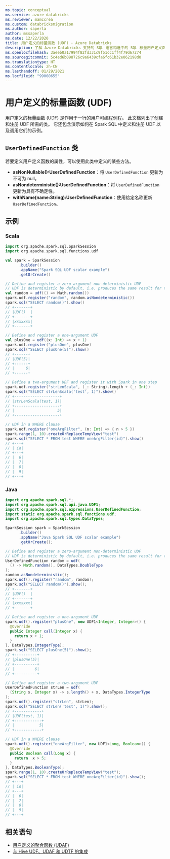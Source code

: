 ```yaml
---
ms.topic: conceptual
ms.service: azure-databricks
ms.reviewer: mamccrea
ms.custom: databricksmigration
ms.author: saperla
author: mssaperla
ms.date: 12/22/2020
title: 用户定义的标量函数 (UDF) - Azure Databricks
description: 了解 Azure Databricks 支持的 SQL 语言构造中的 SQL 标量用户定义函数。
ms.openlocfilehash: 3aeeb0a17994f82fd331c9f51cc1ff4f79d67274
ms.sourcegitcommit: 5c4ed6b098726c9a6439cfa6fc61b32e062198d0
ms.translationtype: HT
ms.contentlocale: zh-CN
ms.lasthandoff: 01/29/2021
ms.locfileid: "99060655"
---
```

# <a name="user-defined-scalar-functions-udfs"></a>用户定义的标量函数 (UDF)

用户定义的标量函数 (UDF) 是作用于一行的用户可编程例程。 此文档列出了创建和注册 UDF 所需的类。 它还包含演示如何在 Spark SQL 中定义和注册 UDF 以及调用它们的示例。

## <a name="userdefinedfunction-class"></a>``UserDefinedFunction`` 类

若要定义用户定义函数的属性，可以使用此类中定义的某些方法。

* **asNonNullable():UserDefinedFunction**：将 ``UserDefinedFunction`` 更新为不可为 null。
* **asNondeterministic():UserDefinedFunction**：将 ``UserDefinedFunction`` 更新为具有不确定性。
* **withName(name:String):UserDefinedFunction**：使用给定名称更新 ``UserDefinedFunction``。

## <a name="examples"></a>示例

### <a name="scala"></a>Scala

```scala
import org.apache.spark.sql.SparkSession
import org.apache.spark.sql.functions.udf

val spark = SparkSession
      .builder()
      .appName("Spark SQL UDF scalar example")
      .getOrCreate()

// Define and register a zero-argument non-deterministic UDF
// UDF is deterministic by default, i.e. produces the same result for the same input.
val random = udf(() => Math.random())
spark.udf.register("random", random.asNondeterministic())
spark.sql("SELECT random()").show()
// +-------+
// |UDF()  |
// +-------+
// |xxxxxxx|
// +-------+

// Define and register a one-argument UDF
val plusOne = udf((x: Int) => x + 1)
spark.udf.register("plusOne", plusOne)
spark.sql("SELECT plusOne(5)").show()
// +------+
// |UDF(5)|
// +------+
// |     6|
// +------+

// Define a two-argument UDF and register it with Spark in one step
spark.udf.register("strLenScala", (_: String).length + (_: Int))
spark.sql("SELECT strLenScala('test', 1)").show()
// +--------------------+
// |strLenScala(test, 1)|
// +--------------------+
// |                   5|
// +--------------------+

// UDF in a WHERE clause
spark.udf.register("oneArgFilter", (n: Int) => { n > 5 })
spark.range(1, 10).createOrReplaceTempView("test")
spark.sql("SELECT * FROM test WHERE oneArgFilter(id)").show()
// +---+
// | id|
// +---+
// |  6|
// |  7|
// |  8|
// |  9|
// +---+
```

### <a name="java"></a>Java

```java
import org.apache.spark.sql.*;
import org.apache.spark.sql.api.java.UDF1;
import org.apache.spark.sql.expressions.UserDefinedFunction;
import static org.apache.spark.sql.functions.udf;
import org.apache.spark.sql.types.DataTypes;

SparkSession spark = SparkSession
      .builder()
      .appName("Java Spark SQL UDF scalar example")
      .getOrCreate();

// Define and register a zero-argument non-deterministic UDF
// UDF is deterministic by default, i.e. produces the same result for the same input.
UserDefinedFunction random = udf(
  () -> Math.random(), DataTypes.DoubleType
);
random.asNondeterministic();
spark.udf().register("random", random);
spark.sql("SELECT random()").show();
// +-------+
// |UDF()  |
// +-------+
// |xxxxxxx|
// +-------+

// Define and register a one-argument UDF
spark.udf().register("plusOne", new UDF1<Integer, Integer>() {
  @Override
  public Integer call(Integer x) {
    return x + 1;
  }
}, DataTypes.IntegerType);
spark.sql("SELECT plusOne(5)").show();
// +----------+
// |plusOne(5)|
// +----------+
// |         6|
// +----------+

// Define and register a two-argument UDF
UserDefinedFunction strLen = udf(
  (String s, Integer x) -> s.length() + x, DataTypes.IntegerType
);
spark.udf().register("strLen", strLen);
spark.sql("SELECT strLen('test', 1)").show();
// +------------+
// |UDF(test, 1)|
// +------------+
// |           5|
// +------------+

// UDF in a WHERE clause
spark.udf().register("oneArgFilter", new UDF1<Long, Boolean>() {
  @Override
  public Boolean call(Long x) {
    return  x > 5;
  }
}, DataTypes.BooleanType);
spark.range(1, 10).createOrReplaceTempView("test");
spark.sql("SELECT * FROM test WHERE oneArgFilter(id)").show();
// +---+
// | id|
// +---+
// |  6|
// |  7|
// |  8|
// |  9|
// +---+
```

## <a name="related-statements"></a>相关语句

* [用户定义的聚合函数 (UDAF)](sql-ref-functions-udf-aggregate.md)
* [与 Hive UDF、UDAF 和 UDTF 的集成](sql-ref-functions-udf-hive.md)